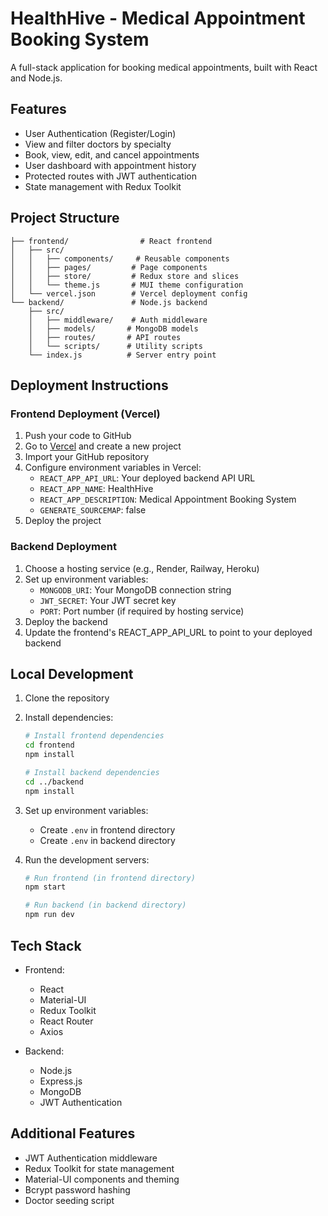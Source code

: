 # HealthHive - Medical Appointment Booking System

A full-stack application for booking medical appointments, built with React and Node.js.

## Features

- User Authentication (Register/Login)
- View and filter doctors by specialty
- Book, view, edit, and cancel appointments
- User dashboard with appointment history
- Protected routes with JWT authentication
- State management with Redux Toolkit

## Project Structure

```
├── frontend/                # React frontend
│   ├── src/
│   │   ├── components/     # Reusable components
│   │   ├── pages/         # Page components
│   │   ├── store/         # Redux store and slices
│   │   └── theme.js       # MUI theme configuration
│   └── vercel.json        # Vercel deployment config
└── backend/               # Node.js backend
    ├── src/
    │   ├── middleware/    # Auth middleware
    │   ├── models/       # MongoDB models
    │   ├── routes/       # API routes
    │   └── scripts/      # Utility scripts
    └── index.js          # Server entry point
```

## Deployment Instructions

### Frontend Deployment (Vercel)

1. Push your code to GitHub
2. Go to [Vercel](https://vercel.com) and create a new project
3. Import your GitHub repository
4. Configure environment variables in Vercel:
   - `REACT_APP_API_URL`: Your deployed backend API URL
   - `REACT_APP_NAME`: HealthHive
   - `REACT_APP_DESCRIPTION`: Medical Appointment Booking System
   - `GENERATE_SOURCEMAP`: false
5. Deploy the project

### Backend Deployment

1. Choose a hosting service (e.g., Render, Railway, Heroku)
2. Set up environment variables:
   - `MONGODB_URI`: Your MongoDB connection string
   - `JWT_SECRET`: Your JWT secret key
   - `PORT`: Port number (if required by hosting service)
3. Deploy the backend
4. Update the frontend's REACT_APP_API_URL to point to your deployed backend

## Local Development

1. Clone the repository
2. Install dependencies:
   ```bash
   # Install frontend dependencies
   cd frontend
   npm install

   # Install backend dependencies
   cd ../backend
   npm install
   ```

3. Set up environment variables:
   - Create `.env` in frontend directory
   - Create `.env` in backend directory

4. Run the development servers:
   ```bash
   # Run frontend (in frontend directory)
   npm start

   # Run backend (in backend directory)
   npm run dev
   ```

## Tech Stack

- Frontend:
  - React
  - Material-UI
  - Redux Toolkit
  - React Router
  - Axios

- Backend:
  - Node.js
  - Express.js
  - MongoDB
  - JWT Authentication

## Additional Features

- JWT Authentication middleware
- Redux Toolkit for state management
- Material-UI components and theming
- Bcrypt password hashing
- Doctor seeding script
